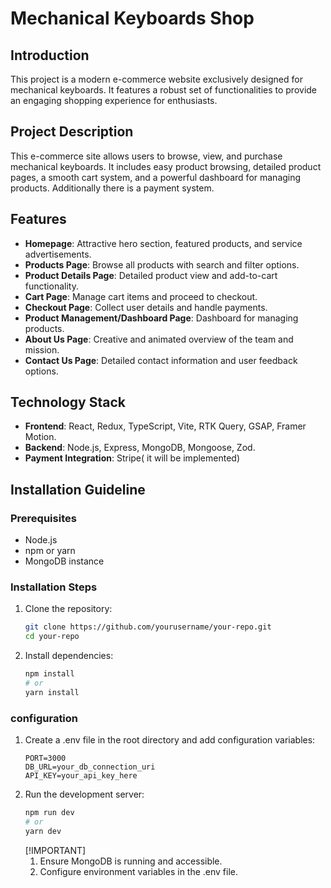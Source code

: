 # Mechanical Keyboards Shop

## Introduction

This project is a modern e-commerce website exclusively designed for mechanical keyboards. It features a robust set of functionalities to provide an engaging shopping experience for enthusiasts.

## Project Description

This e-commerce site allows users to browse, view, and purchase mechanical keyboards. It includes easy product browsing, detailed product pages, a smooth cart system, and a powerful dashboard for managing products. Additionally there is a payment system.

## Features

- **Homepage**: Attractive hero section, featured products, and service advertisements.
- **Products Page**: Browse all products with search and filter options.
- **Product Details Page**: Detailed product view and add-to-cart functionality.
- **Cart Page**: Manage cart items and proceed to checkout.
- **Checkout Page**: Collect user details and handle payments.
- **Product Management/Dashboard Page**: Dashboard for managing products.
- **About Us Page**: Creative and animated overview of the team and mission.
- **Contact Us Page**: Detailed contact information and user feedback options.

## Technology Stack

- **Frontend**: React, Redux, TypeScript, Vite, RTK Query, GSAP, Framer Motion.
- **Backend**: Node.js, Express, MongoDB, Mongoose, Zod.
- **Payment Integration**: Stripe( it will be implemented)

## Installation Guideline

### Prerequisites

- Node.js
- npm or yarn
- MongoDB instance

### Installation Steps

1. Clone the repository:
   ```bash
   git clone https://github.com/yourusername/your-repo.git
   cd your-repo
   ```
2. Install dependencies:
   ```zsh
   npm install
   # or
   yarn install
   ```

### configuration

1. Create a .env file in the root directory and add configuration variables:
   ```dotnetcli
   PORT=3000
   DB_URL=your_db_connection_uri
   API_KEY=your_api_key_here
   ```
2. Run the development server:
   ```bash
   npm run dev
   # or
   yarn dev
   ```
   [!IMPORTANT]
   1. Ensure MongoDB is running and accessible.
   2. Configure environment variables in the .env file.
